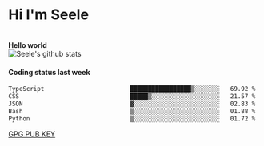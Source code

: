<h1>Hi I'm Seele</h1>
<br>
<b> Hello world</b>
<br>
<img src="https://github-readme-stats-eight-jade.vercel.app/api?username=Seele0oO&show_icons=true&icon_color=0366d6&bg_color=ffffff&hide_title=true&hide=contribs&include_all_commits=true" alt="Seele's github stats"/>
<br>

<h4>Coding status last week </h4>

<!--START_SECTION:waka-->

```txt
TypeScript                        █████████████████▒░░░░░░░   69.92 %
CSS                               █████▒░░░░░░░░░░░░░░░░░░░   21.57 %
JSON                              ▓░░░░░░░░░░░░░░░░░░░░░░░░   02.83 %
Bash                              ▒░░░░░░░░░░░░░░░░░░░░░░░░   01.88 %
Python                            ▒░░░░░░░░░░░░░░░░░░░░░░░░   01.72 %
```

<!--END_SECTION:waka-->



[GPG PUB KEY](https://keys.openpgp.org/vks/v1/by-fingerprint/3FCE91BF5B9666B55B67213C4C57B7824A5B6680)

